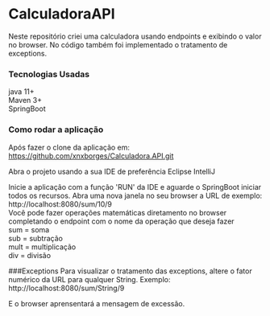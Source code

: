 # CalculadoraAPI

Neste repositório criei uma calculadora usando endpoints e exibindo o valor no browser. 
No código também foi implementado o tratamento de exceptions.

### Tecnologias Usadas  

java 11+  
Maven 3+  
SpringBoot  

### Como rodar a aplicação 
Após fazer o clone da aplicação em: https://github.com/xnxborges/Calculadora.API.git

Abra o projeto usando a sua IDE de preferência
Eclipse
IntelliJ 

Inicie a aplicação com a função 'RUN' da IDE e aguarde o SpringBoot iniciar todos os recursos.
Abra uma nova janela no seu browser a URL de exemplo: http://localhost:8080/sum/10/9  
Você pode fazer operações matemáticas diretamento no browser completando o endpoint com o nome da operação que deseja fazer  
sum = soma  
sub = subtração  
mult = multiplicação  
div = divisão  

###Exceptions
Para visualizar o tratamento das exceptions, altere o fator numérico da URL para qualquer String.
Exemplo: http://localhost:8080/sum/String/9

E o browser aprensentará a mensagem de excessão. 
